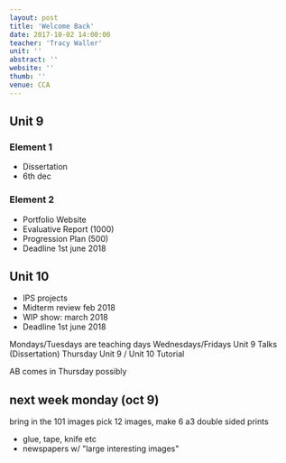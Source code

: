 ```yaml
---
layout: post
title: 'Welcome Back'
date: 2017-10-02 14:00:00
teacher: 'Tracy Waller'
unit: ''
abstract: ''
website: ''
thumb: ''
venue: CCA
---
```


## Unit 9

### Element 1

- Dissertation
- 6th dec

### Element 2

- Portfolio Website
- Evaluative Report (1000)
- Progression Plan (500)
- Deadline 1st june 2018

## Unit 10

- IPS projects
- Midterm review feb 2018
- WIP show: march 2018
- Deadline 1st june 2018

Mondays/Tuesdays are teaching days
Wednesdays/Fridays Unit 9 Talks (Dissertation)
Thursday Unit 9 / Unit 10 Tutorial

AB comes in Thursday possibly

## next week monday (oct 9)

bring in the 101 images
pick 12 images, make 6 a3 double sided prints

- glue, tape, knife etc
- newspapers w/ "large interesting images"

